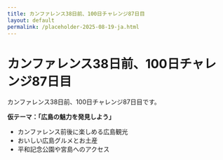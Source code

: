 ```yaml
---
title: カンファレンス38日前、100日チャレンジ87日目
layout: default
permalink: /placeholder-2025-08-19-ja.html
---
```


# カンファレンス38日前、100日チャレンジ87日目

カンファレンス38日前、100日チャレンジ87日目です。

**仮テーマ：「広島の魅力を発見しよう」**
- カンファレンス前後に楽しめる広島観光
- おいしい広島グルメとお土産
- 平和記念公園や宮島へのアクセス